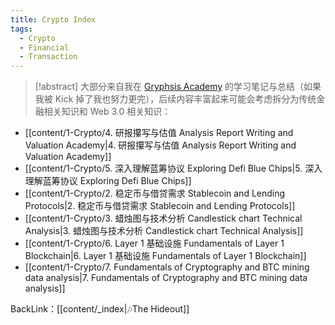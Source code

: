 ```yaml
---
title: Crypto Index
tags:
  - Crypto
  - Financial
  - Transaction
---
```

>[!abstract] 大部分来自我在 [Gryphsis Academy](https://twitter.com/gryphsisacademy) 的学习笔记与总结（如果我被 Kick 掉了我也努力更完），后续内容丰富起来可能会考虑拆分为传统金融相关知识和 Web 3.0 相关知识：

- [[content/1-Crypto/4. 研报攥写与估值 Analysis Report Writing and Valuation Academy|4. 研报攥写与估值 Analysis Report Writing and Valuation Academy]]
- [[content/1-Crypto/5. 深入理解蓝筹协议 Exploring Defi Blue Chips|5. 深入理解蓝筹协议 Exploring Defi Blue Chips]]
- [[content/1-Crypto/2. 稳定币与借贷需求 Stablecoin and Lending Protocols|2. 稳定币与借贷需求 Stablecoin and Lending Protocols]]
- [[content/1-Crypto/3. 蜡烛图与技术分析 Candlestick chart Technical Analysis|3. 蜡烛图与技术分析 Candlestick chart Technical Analysis]]
- [[content/1-Crypto/6. Layer 1 基础设施 Fundamentals of Layer 1 Blockchain|6. Layer 1 基础设施 Fundamentals of Layer 1 Blockchain]]
- [[content/1-Crypto/7. Fundamentals of Cryptography and BTC mining data analysis|7. Fundamentals of Cryptography and BTC mining data analysis]]

BackLink：[[content/_index|🎶The Hideout]]
